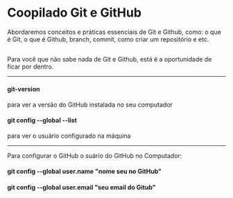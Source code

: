 # Coopilado Git e GitHub
Abordaremos conceitos e práticas essenciais de Git e Github, como: o que é Git, o que é Github, branch, commit, como criar um repositório e etc.
##
Para você que não sabe nada de Git e Github, está é a oportunidade de ficar por dentro.

<hr>
<h4> git-version</h4>  para ver a versão do GitHub instalada no seu computador

<br>

<h4> git config --global --list  </h4>  para ver o usuário configurado na máquina

<hr>

Para configurar o GitHub o suário do GitHub no Computador:

<h4> git config --global user.name "nome seu no GitHub" </h4>
<h4> git config --global user.email "seu email do Gitub" </h4>
  
